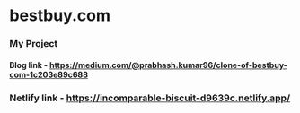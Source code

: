 # bestbuy.com

### My Project 

#### Blog link - https://medium.com/@prabhash.kumar96/clone-of-bestbuy-com-1c203e89c688


### Netlify link -  https://incomparable-biscuit-d9639c.netlify.app/

